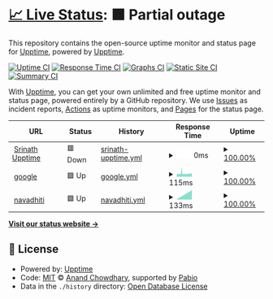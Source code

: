 # [📈 Live Status](https://demo.upptime.js.org): <!--live status--> **🟧 Partial outage**

This repository contains the open-source uptime monitor and status page for [Upptime](https://upptime.js.org), powered by [Upptime](https://github.com/upptime/upptime).

[![Uptime CI](https://github.com/srinath2125/upptime/workflows/Uptime%20CI/badge.svg)](https://github.com/srinath2125/upptime/actions?query=workflow%3A%22Uptime+CI%22)
[![Response Time CI](https://github.com/srinath2125/upptime/workflows/Response%20Time%20CI/badge.svg)](https://github.com/srinath2125/upptime/actions?query=workflow%3A%22Response+Time+CI%22)
[![Graphs CI](https://github.com/srinath2125/upptime/workflows/Graphs%20CI/badge.svg)](https://github.com/srinath2125/upptime/actions?query=workflow%3A%22Graphs+CI%22)
[![Static Site CI](https://github.com/srinath2125/upptime/workflows/Static%20Site%20CI/badge.svg)](https://github.com/srinath2125/upptime/actions?query=workflow%3A%22Static+Site+CI%22)
[![Summary CI](https://github.com/srinath2125/upptime/workflows/Summary%20CI/badge.svg)](https://github.com/srinath2125/upptime/actions?query=workflow%3A%22Summary+CI%22)

With [Upptime](https://upptime.js.org), you can get your own unlimited and free uptime monitor and status page, powered entirely by a GitHub repository. We use [Issues](https://github.com/upptime/upptime/issues) as incident reports, [Actions](https://github.com/srinath2125/upptime/actions) as uptime monitors, and [Pages](https://demo.upptime.js.org) for the status page.

<!--start: status pages-->
<!-- This summary is generated by Upptime (https://github.com/upptime/upptime) -->
<!-- Do not edit this manually, your changes will be overwritten -->
<!-- prettier-ignore -->
| URL | Status | History | Response Time | Uptime |
| --- | ------ | ------- | ------------- | ------ |
| <img alt="" src="https://icons.duckduckgo.com/ip3/srinath2125.github.io.ico" height="13"> [Srinath Upptime](https://srinath2125.github.io/upptime/) | 🟥 Down | [srinath-upptime.yml](https://github.com/srinath2125/upptime/commits/HEAD/history/srinath-upptime.yml) | <details><summary><img alt="Response time graph" src="./graphs/srinath-upptime/response-time-week.png" height="20"> 0ms</summary><br><a href="https://srinath2125.github.io/upptime/history/srinath-upptime"><img alt="Response time 0" src="https://img.shields.io/endpoint?url=https%3A%2F%2Fraw.githubusercontent.com%2Fsrinath2125%2Fupptime%2FHEAD%2Fapi%2Fsrinath-upptime%2Fresponse-time.json"></a><br><a href="https://srinath2125.github.io/upptime/history/srinath-upptime"><img alt="24-hour response time 0" src="https://img.shields.io/endpoint?url=https%3A%2F%2Fraw.githubusercontent.com%2Fsrinath2125%2Fupptime%2FHEAD%2Fapi%2Fsrinath-upptime%2Fresponse-time-day.json"></a><br><a href="https://srinath2125.github.io/upptime/history/srinath-upptime"><img alt="7-day response time 0" src="https://img.shields.io/endpoint?url=https%3A%2F%2Fraw.githubusercontent.com%2Fsrinath2125%2Fupptime%2FHEAD%2Fapi%2Fsrinath-upptime%2Fresponse-time-week.json"></a><br><a href="https://srinath2125.github.io/upptime/history/srinath-upptime"><img alt="30-day response time 0" src="https://img.shields.io/endpoint?url=https%3A%2F%2Fraw.githubusercontent.com%2Fsrinath2125%2Fupptime%2FHEAD%2Fapi%2Fsrinath-upptime%2Fresponse-time-month.json"></a><br><a href="https://srinath2125.github.io/upptime/history/srinath-upptime"><img alt="1-year response time 0" src="https://img.shields.io/endpoint?url=https%3A%2F%2Fraw.githubusercontent.com%2Fsrinath2125%2Fupptime%2FHEAD%2Fapi%2Fsrinath-upptime%2Fresponse-time-year.json"></a></details> | <details><summary><a href="https://srinath2125.github.io/upptime/history/srinath-upptime">100.00%</a></summary><a href="https://srinath2125.github.io/upptime/history/srinath-upptime"><img alt="All-time uptime 100.00%" src="https://img.shields.io/endpoint?url=https%3A%2F%2Fraw.githubusercontent.com%2Fsrinath2125%2Fupptime%2FHEAD%2Fapi%2Fsrinath-upptime%2Fuptime.json"></a><br><a href="https://srinath2125.github.io/upptime/history/srinath-upptime"><img alt="24-hour uptime 100.00%" src="https://img.shields.io/endpoint?url=https%3A%2F%2Fraw.githubusercontent.com%2Fsrinath2125%2Fupptime%2FHEAD%2Fapi%2Fsrinath-upptime%2Fuptime-day.json"></a><br><a href="https://srinath2125.github.io/upptime/history/srinath-upptime"><img alt="7-day uptime 100.00%" src="https://img.shields.io/endpoint?url=https%3A%2F%2Fraw.githubusercontent.com%2Fsrinath2125%2Fupptime%2FHEAD%2Fapi%2Fsrinath-upptime%2Fuptime-week.json"></a><br><a href="https://srinath2125.github.io/upptime/history/srinath-upptime"><img alt="30-day uptime 100.00%" src="https://img.shields.io/endpoint?url=https%3A%2F%2Fraw.githubusercontent.com%2Fsrinath2125%2Fupptime%2FHEAD%2Fapi%2Fsrinath-upptime%2Fuptime-month.json"></a><br><a href="https://srinath2125.github.io/upptime/history/srinath-upptime"><img alt="1-year uptime 100.00%" src="https://img.shields.io/endpoint?url=https%3A%2F%2Fraw.githubusercontent.com%2Fsrinath2125%2Fupptime%2FHEAD%2Fapi%2Fsrinath-upptime%2Fuptime-year.json"></a></details>
| <img alt="" src="https://icons.duckduckgo.com/ip3/www.google.com.ico" height="13"> [google](https://www.google.com/) | 🟩 Up | [google.yml](https://github.com/srinath2125/upptime/commits/HEAD/history/google.yml) | <details><summary><img alt="Response time graph" src="./graphs/google/response-time-week.png" height="20"> 115ms</summary><br><a href="https://srinath2125.github.io/upptime/history/google"><img alt="Response time 107" src="https://img.shields.io/endpoint?url=https%3A%2F%2Fraw.githubusercontent.com%2Fsrinath2125%2Fupptime%2FHEAD%2Fapi%2Fgoogle%2Fresponse-time.json"></a><br><a href="https://srinath2125.github.io/upptime/history/google"><img alt="24-hour response time 109" src="https://img.shields.io/endpoint?url=https%3A%2F%2Fraw.githubusercontent.com%2Fsrinath2125%2Fupptime%2FHEAD%2Fapi%2Fgoogle%2Fresponse-time-day.json"></a><br><a href="https://srinath2125.github.io/upptime/history/google"><img alt="7-day response time 115" src="https://img.shields.io/endpoint?url=https%3A%2F%2Fraw.githubusercontent.com%2Fsrinath2125%2Fupptime%2FHEAD%2Fapi%2Fgoogle%2Fresponse-time-week.json"></a><br><a href="https://srinath2125.github.io/upptime/history/google"><img alt="30-day response time 112" src="https://img.shields.io/endpoint?url=https%3A%2F%2Fraw.githubusercontent.com%2Fsrinath2125%2Fupptime%2FHEAD%2Fapi%2Fgoogle%2Fresponse-time-month.json"></a><br><a href="https://srinath2125.github.io/upptime/history/google"><img alt="1-year response time 111" src="https://img.shields.io/endpoint?url=https%3A%2F%2Fraw.githubusercontent.com%2Fsrinath2125%2Fupptime%2FHEAD%2Fapi%2Fgoogle%2Fresponse-time-year.json"></a></details> | <details><summary><a href="https://srinath2125.github.io/upptime/history/google">100.00%</a></summary><a href="https://srinath2125.github.io/upptime/history/google"><img alt="All-time uptime 100.00%" src="https://img.shields.io/endpoint?url=https%3A%2F%2Fraw.githubusercontent.com%2Fsrinath2125%2Fupptime%2FHEAD%2Fapi%2Fgoogle%2Fuptime.json"></a><br><a href="https://srinath2125.github.io/upptime/history/google"><img alt="24-hour uptime 100.00%" src="https://img.shields.io/endpoint?url=https%3A%2F%2Fraw.githubusercontent.com%2Fsrinath2125%2Fupptime%2FHEAD%2Fapi%2Fgoogle%2Fuptime-day.json"></a><br><a href="https://srinath2125.github.io/upptime/history/google"><img alt="7-day uptime 100.00%" src="https://img.shields.io/endpoint?url=https%3A%2F%2Fraw.githubusercontent.com%2Fsrinath2125%2Fupptime%2FHEAD%2Fapi%2Fgoogle%2Fuptime-week.json"></a><br><a href="https://srinath2125.github.io/upptime/history/google"><img alt="30-day uptime 100.00%" src="https://img.shields.io/endpoint?url=https%3A%2F%2Fraw.githubusercontent.com%2Fsrinath2125%2Fupptime%2FHEAD%2Fapi%2Fgoogle%2Fuptime-month.json"></a><br><a href="https://srinath2125.github.io/upptime/history/google"><img alt="1-year uptime 100.00%" src="https://img.shields.io/endpoint?url=https%3A%2F%2Fraw.githubusercontent.com%2Fsrinath2125%2Fupptime%2FHEAD%2Fapi%2Fgoogle%2Fuptime-year.json"></a></details>
| <img alt="" src="https://icons.duckduckgo.com/ip3/www.navadhiti.com.ico" height="13"> [navadhiti](https://www.navadhiti.com/) | 🟩 Up | [navadhiti.yml](https://github.com/srinath2125/upptime/commits/HEAD/history/navadhiti.yml) | <details><summary><img alt="Response time graph" src="./graphs/navadhiti/response-time-week.png" height="20"> 133ms</summary><br><a href="https://srinath2125.github.io/upptime/history/navadhiti"><img alt="Response time 133" src="https://img.shields.io/endpoint?url=https%3A%2F%2Fraw.githubusercontent.com%2Fsrinath2125%2Fupptime%2FHEAD%2Fapi%2Fnavadhiti%2Fresponse-time.json"></a><br><a href="https://srinath2125.github.io/upptime/history/navadhiti"><img alt="24-hour response time 133" src="https://img.shields.io/endpoint?url=https%3A%2F%2Fraw.githubusercontent.com%2Fsrinath2125%2Fupptime%2FHEAD%2Fapi%2Fnavadhiti%2Fresponse-time-day.json"></a><br><a href="https://srinath2125.github.io/upptime/history/navadhiti"><img alt="7-day response time 133" src="https://img.shields.io/endpoint?url=https%3A%2F%2Fraw.githubusercontent.com%2Fsrinath2125%2Fupptime%2FHEAD%2Fapi%2Fnavadhiti%2Fresponse-time-week.json"></a><br><a href="https://srinath2125.github.io/upptime/history/navadhiti"><img alt="30-day response time 133" src="https://img.shields.io/endpoint?url=https%3A%2F%2Fraw.githubusercontent.com%2Fsrinath2125%2Fupptime%2FHEAD%2Fapi%2Fnavadhiti%2Fresponse-time-month.json"></a><br><a href="https://srinath2125.github.io/upptime/history/navadhiti"><img alt="1-year response time 133" src="https://img.shields.io/endpoint?url=https%3A%2F%2Fraw.githubusercontent.com%2Fsrinath2125%2Fupptime%2FHEAD%2Fapi%2Fnavadhiti%2Fresponse-time-year.json"></a></details> | <details><summary><a href="https://srinath2125.github.io/upptime/history/navadhiti">100.00%</a></summary><a href="https://srinath2125.github.io/upptime/history/navadhiti"><img alt="All-time uptime 100.00%" src="https://img.shields.io/endpoint?url=https%3A%2F%2Fraw.githubusercontent.com%2Fsrinath2125%2Fupptime%2FHEAD%2Fapi%2Fnavadhiti%2Fuptime.json"></a><br><a href="https://srinath2125.github.io/upptime/history/navadhiti"><img alt="24-hour uptime 100.00%" src="https://img.shields.io/endpoint?url=https%3A%2F%2Fraw.githubusercontent.com%2Fsrinath2125%2Fupptime%2FHEAD%2Fapi%2Fnavadhiti%2Fuptime-day.json"></a><br><a href="https://srinath2125.github.io/upptime/history/navadhiti"><img alt="7-day uptime 100.00%" src="https://img.shields.io/endpoint?url=https%3A%2F%2Fraw.githubusercontent.com%2Fsrinath2125%2Fupptime%2FHEAD%2Fapi%2Fnavadhiti%2Fuptime-week.json"></a><br><a href="https://srinath2125.github.io/upptime/history/navadhiti"><img alt="30-day uptime 100.00%" src="https://img.shields.io/endpoint?url=https%3A%2F%2Fraw.githubusercontent.com%2Fsrinath2125%2Fupptime%2FHEAD%2Fapi%2Fnavadhiti%2Fuptime-month.json"></a><br><a href="https://srinath2125.github.io/upptime/history/navadhiti"><img alt="1-year uptime 100.00%" src="https://img.shields.io/endpoint?url=https%3A%2F%2Fraw.githubusercontent.com%2Fsrinath2125%2Fupptime%2FHEAD%2Fapi%2Fnavadhiti%2Fuptime-year.json"></a></details>

<!--end: status pages-->

[**Visit our status website →**](https://demo.upptime.js.org)

## 📄 License

- Powered by: [Upptime](https://github.com/upptime/upptime)
- Code: [MIT](./LICENSE) © [Anand Chowdhary](https://anandchowdhary.com), supported by [Pabio](https://pabio.com)
- Data in the `./history` directory: [Open Database License](https://opendatacommons.org/licenses/odbl/1-0/)
